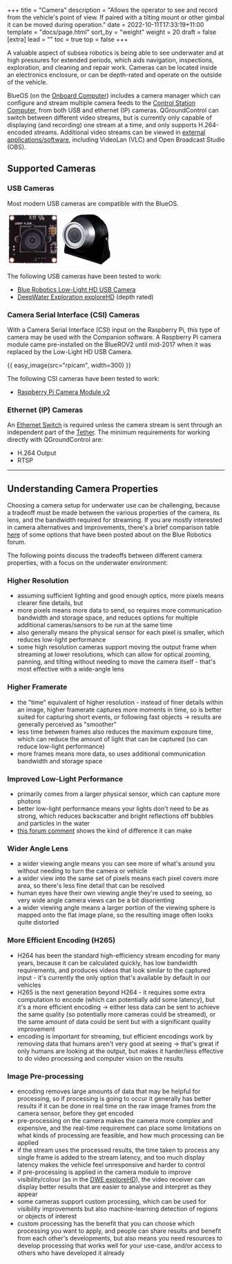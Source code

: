 +++
title = "Camera"
description = "Allows the operator to see and record from the vehicle's point of view. If paired with a tilting mount or other gimbal it can be moved during operation."
date = 2022-10-11T17:33:19+11:00
template = "docs/page.html"
sort_by = "weight"
weight = 20
draft = false
[extra]
lead = ""
toc = true
top = false
+++

A valuable aspect of subsea robotics is being able to see underwater and at high pressures for extended periods, which aids navigation, inspections, exploration, and cleaning and repair work. Cameras can be located inside an electronics enclosure, or can be depth-rated and operate on the outside of the vehicle.

BlueOS (on the [Onboard Computer](../onboard-computer/)) includes a camera manager which can configure and stream multiple camera feeds to the [Control Station Computer](../control-computer/), from both USB and ethernet (IP) cameras. QGroundControl can switch between different video streams, but is currently only capable of displaying (and recording) one stream at a time, and only supports H.264-encoded streams. Additional video streams can be viewed in [external applications/software](https://discuss.bluerobotics.com/t/how-to-stream-another-cameras-video/9573/3#receiving-the-stream-7), including VideoLan (VLC) and Open Broadcast Studio (OBS).

## Supported Cameras

### USB Cameras

Most modern USB cameras are compatible with the BlueOS.

<img src="cam-usb.png" height=120> <img src="exploreHD2.png" height=120>

The following USB cameras have been tested to work:

* [Blue Robotics Low-Light HD USB Camera](https://www.bluerobotics.com/store/electronics/cam-usb-low-light-r1/)
* [DeepWater Exploration exploreHD](https://exploredeepwater.com/products/explorehd-rov-auv-usb-camera) (depth rated)

### Camera Serial Interface (CSI) Cameras

With a Camera Serial Interface (CSI) input on the Raspberry Pi, this type of camera may be used with the Companion software. A Raspberry Pi camera module came pre-installed on the BlueROV2 until mid-2017 when it was replaced by the Low-Light HD USB Camera.

{{ easy_image(src="rpicam", width=300) }}

The following CSI cameras have been tested to work:

* [Raspberry Pi Camera Module v2](https://www.raspberrypi.org/products/camera-module-v2/)

### Ethernet (IP) Cameras

An [Ethernet Switch](../../additional/ethernet-switch/) is required unless the camera stream is sent through an independent part of the [Tether](../tether/). The minimum requirements for working directly with QGroundControl are:

* H.264 Output
* RTSP

---

## Understanding Camera Properties

Choosing a camera setup for underwater use can be challenging, because a tradeoff must be made between the various properties of the camera, its lens, and the bandwidth required for streaming. If you are mostly interested in camera alternatives and improvements, there's a brief comparison table [here](https://discuss.bluerobotics.com/t/camera-lens-for-br-camera/10993/3#seeing-better-qualityresolution-1) of some options that have been posted about on the Blue Robotics forum.

The following points discuss the tradeoffs between different camera properties, with a focus on the underwater environment: 

### Higher Resolution
- assuming sufficient lighting and good enough optics, more pixels means clearer fine details, but 
- more pixels means more data to send, so requires more communication bandwidth and storage space, and reduces options for multiple additional cameras/sensors to be run at the same time
- also generally means the physical sensor for each pixel is smaller, which reduces low-light performance
- some high resolution cameras support moving the output frame when streaming at lower resolutions, which can allow for optical zooming, panning, and tilting without needing to move the camera itself - that's most effective with a wide-angle lens
### Higher Framerate
- the "time" equivalent of higher resolution - instead of finer details within an image, higher framerate captures more moments in time, so is better suited for capturing short events, or following fast objects -> results are generally perceived as "smoother"
- less time between frames also reduces the maximum exposure time, which can reduce the amount of light that can be captured (so can reduce low-light performance)
- more frames means more data, so uses additional communication bandwidth and storage space
### Improved Low-Light Performance
- primarily comes from a larger physical sensor, which can capture more photons
- better low-light performance means your lights don't need to be as strong, which reduces backscatter and bright reflections off bubbles and particles in the water
- [this forum comment](https://discuss.bluerobotics.com/t/new-product-bluerov2-full-electronics-and-software-upgrade/10652/4) shows the kind of difference it can make
### Wider Angle Lens
- a wider viewing angle means you can see more of what's around you without needing to turn the camera or vehicle
- a wider view into the same set of pixels means each pixel covers more area, so there's less fine detail that can be resolved
- human eyes have their own viewing angle they're used to seeing, so very wide angle camera views can be a bit disorienting
- a wider viewing angle means a larger portion of the viewing sphere is mapped onto the flat image plane, so the resulting image often looks quite distorted
### More Efficient Encoding (H265)
- H264 has been the standard high-efficiency stream encoding for many years, because it can be calculated quickly, has low bandwidth requirements, and produces videos that look similar to the captured input - it's currently the only option that's available by default in our vehicles
- H265 is the next generation beyond H264 - it requires some extra computation to encode (which can potentially add some latency), but it's a more efficient encoding -> either less data can be sent to achieve the same quality (so potentially more cameras could be streamed), or the same amount of data could be sent but with a significant quality improvement
- encoding is important for streaming, but efficient encodings work by removing data that humans aren't very good at seeing -> that's great if only humans are looking at the output, but makes it harder/less effective to do video processing and computer vision on the results
### Image Pre-processing
- encoding removes large amounts of data that may be helpful for processing, so if processing is going to occur it generally has better results if it can be done in real time on the raw image frames from the camera sensor, before they get encoded
- pre-processing on the camera makes the camera more complex and expensive, and the real-time requirement can place some limitations on what kinds of processing are feasible, and how much processing can be applied
- if the stream uses the processed results, the time taken to process any single frame is added to the stream latency, and too much display latency makes the vehicle feel unresponsive and harder to control
- if pre-processing is applied in the camera module to improve visibility/colour (as in the [DWE exploreHD](https://discuss.bluerobotics.com/t/a-new-high-quality-underwater-usb-camera/10279/15)), the video receiver can display better results that are easier to analyse and interpret as they appear
- some cameras support custom processing, which can be used for visibility improvements but also machine-learning detection of regions or objects of interest
- custom processing has the benefit that you can choose which processing you want to apply, and people can share results and benefit from each other's developments, but also means you need resources to develop processing that works well for your use-case, and/or access to others who have developed it already
